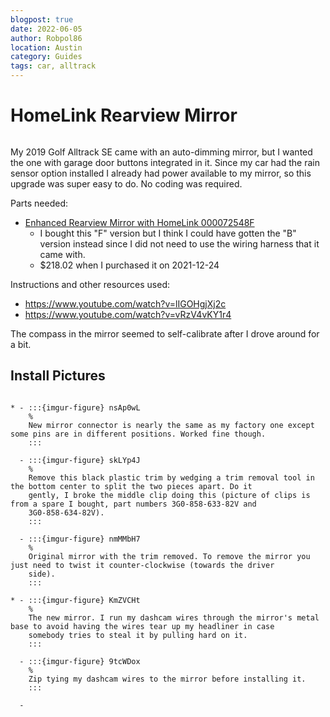 ```yaml
---
blogpost: true
date: 2022-06-05
author: Robpol86
location: Austin
category: Guides
tags: car, alltrack
---
```


# HomeLink Rearview Mirror

```{imgur-figure} Cvf4Nmp.gif
```

My 2019 Golf Alltrack SE came with an auto-dimming mirror, but I wanted the one with garage door buttons integrated in it.
Since my car had the rain sensor option installed I already had power available to my mirror, so this upgrade was super easy
to do. No coding was required.

Parts needed:

* [Enhanced Rearview Mirror with HomeLink 000072548F](https://parts.vw.com/p/Volkswagen_2019_Alltrack-SE-Wagon-18L-MT/Enhanced-Rearview-Mirror-with-HomeLink/68023762/000072548F.html)
  * I bought this "F" version but I think I could have gotten the "B" version instead since I did not need to use the
    wiring harness that it came with.
  * $218.02 when I purchased it on 2021-12-24

Instructions and other resources used:

* https://www.youtube.com/watch?v=lIGOHgjXj2c
* https://www.youtube.com/watch?v=vRzV4vKY1r4

The compass in the mirror seemed to self-calibrate after I drove around for a bit.

## Install Pictures

```{list-table}

* - :::{imgur-figure} nsAp0wL
    %
    New mirror connector is nearly the same as my factory one except some pins are in different positions. Worked fine though.
    :::

  - :::{imgur-figure} skLYp4J
    %
    Remove this black plastic trim by wedging a trim removal tool in the bottom center to split the two pieces apart. Do it
    gently, I broke the middle clip doing this (picture of clips is from a spare I bought, part numbers 3G0-858-633-82V and
    3G0-858-634-82V).
    :::

  - :::{imgur-figure} nmMMbH7
    %
    Original mirror with the trim removed. To remove the mirror you just need to twist it counter-clockwise (towards the driver
    side).
    :::

* - :::{imgur-figure} KmZVCHt
    %
    The new mirror. I run my dashcam wires through the mirror's metal base to avoid having the wires tear up my headliner in case
    somebody tries to steal it by pulling hard on it.
    :::

  - :::{imgur-figure} 9tcWDox
    %
    Zip tying my dashcam wires to the mirror before installing it.
    :::

  -
```
